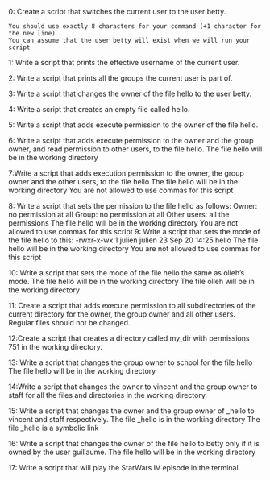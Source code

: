 0: Create a script that switches the current user to the user betty.

    You should use exactly 8 characters for your command (+1 character for the new line)
    You can assume that the user betty will exist when we will run your script
    
1: Write a script that prints the effective username of the current user.

2: Write a script that prints all the groups the current user is part of.

3: Write a script that changes the owner of the file hello to the user betty.

4: Write a script that creates an empty file called hello.

5: Write a script that adds execute permission to the owner of the file hello.

6: Write a script that adds execute permission to the owner and the group owner, and read permission to other users, to the file hello.
    The file hello will be in the working directory

7:Write a script that adds execution permission to the owner, the group owner and the other users, to the file hello
    The file hello will be in the working directory
    You are not allowed to use commas for this script

8: Write a script that sets the permission to the file hello as follows:
    Owner: no permission at all
    Group: no permission at all
    Other users: all the permissions
The file hello will be in the working directory You are not allowed to use commas for this script
9: Write a script that sets the mode of the file hello to this:
-rwxr-x-wx 1 julien julien 23 Sep 20 14:25 hello
    The file hello will be in the working directory
    You are not allowed to use commas for this script

10: Write a script that sets the mode of the file hello the same as olleh’s mode.
    The file hello will be in the working directory
    The file olleh will be in the working directory

11: Create a script that adds execute permission to all subdirectories of the current directory for the owner, the group owner and all other users. Regular files should not be changed.

12:Create a script that creates a directory called my_dir with permissions 751 in the working directory.

13: Write a script that changes the group owner to school for the file hello
    The file hello will be in the working directory

14:Write a script that changes the owner to vincent and the group owner to staff for all the files and directories in the working directory.

15: Write a script that changes the owner and the group owner of _hello to vincent and staff respectively.
    The file _hello is in the working directory
    The file _hello is a symbolic link

16: Write a script that changes the owner of the file hello to betty only if it is owned by the user guillaume.
    The file hello will be in the working directory

17: Write a script that will play the StarWars IV episode in the terminal.

